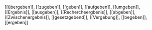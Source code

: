 [[übergeben]], [[zugeben]], [[geben]], [[aufgeben]], [[umgeben]], [[Ergebnis]], [[ausgeben]], [[Rechercheergbenis]], [[abgeben]], [[Zwischenergebnis]], [[gesetzgebend]], [[Vergebung]], [[begeben]], [[ergeben]]